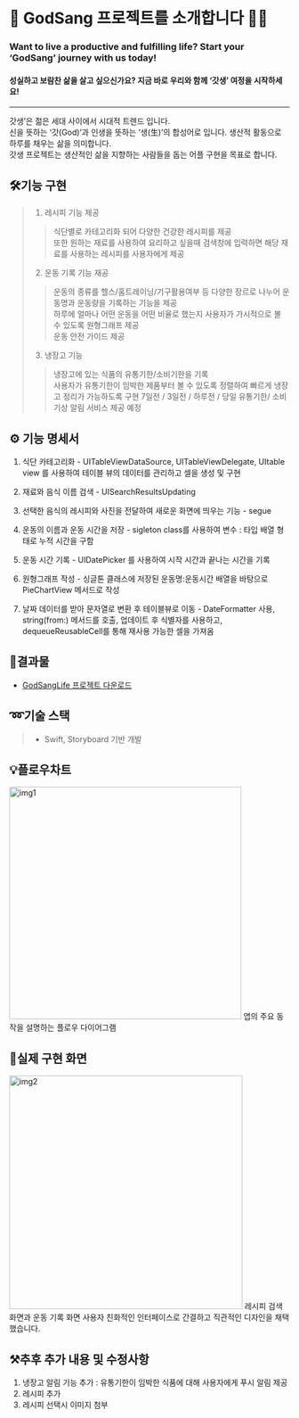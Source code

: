🏃 GodSang 프로젝트를 소개합니다 🏃‍♂️
==================================

### Want to live a productive and fulfilling life?    Start your ‘GodSang’ journey with us today!
#### 성실하고 보람찬 삶을 살고 싶으신가요? 지금 바로 우리와 함께 ‘갓생’ 여정을 시작하세요!
---------------------------------

갓생’은 젊은 세대 사이에서 시대적 트렌드 입니다.   
신을 뜻하는 ‘갓(God)’과 인생을 뜻하는 ‘생(生)’의 합성어로 입니다. 생산적 활동으로 하루를 채우는 삶을 의미합니다.     
갓생 프로젝트는 생산적인 삶을 지향하는 사람들을 돕는 어플 구현을 목표로 합니다.       

## 🛠️기능 구현

> 1. 레시피 기능 제공    
>   > 식단별로 카테고리화 되어 다양한 건강한 레시피를 제공   
또한 원하는 재료를 사용하여 요리하고 싶을때 검색창에 입력하면 해당 재료를 사용하는 레시피를 사용자에게 제공  
> 2. 운동 기록 기능 재공
>   > 운동의 종류를 헬스/홈트레이닝/기구활용여부 등 다양한 장르로 나누어 운동명과 운동량을 기록하는 기능을 제공     
하루에 얼마나 어떤 운동을 어떤 비율로 했는지 사용자가 가시적으로 볼 수 있도록 원형그래프 제공   
운동 안전 가이드 제공
> 3. 냉장고 기능
>   > 냉장고에 있는 식품의 유통기한/소비기한을 기록   
사용자가 유통기한이 임박한 제품부터 볼 수 있도록 정렬하여 빠르게 냉장고 정리가 가능하도록 구현   7일전 / 3일전 / 하루전 / 당일 유통기한/ 소비기상 알림 서비스 제공 예정

## ⚙️ 기능 명세서

1. 식단 카테고리화 - UITableViewDataSource, UITableViewDelegate, UItable view 를 사용하여 테이블 뷰의 데이터를 관리하고 셀을 생성 및 구현

2. 재료와 음식 이름 검색 - UISearchResultsUpdating

3. 선택한 음식의 레시피와 사진을 전달하여 새로운 화면에 띄우는 기능 - segue

4. 운동의 이름과 운동 시간을 저장 - sigleton class를 사용하여 변수 : 타입 배열 형태로 누적 시간을 구함

5. 운동 시간 기록 - UIDatePicker 를 사용하여 시작 시간과 끝나는 시간을 기록

6. 원형그래프 작성 - 싱글톤 클래스에 저장된 운동명:운동시간 배열을 바탕으로 PieChartView 메서드로 작성

7. 날짜 데이터를 받아 문자열로 변환 후 테이블뷰로 이동 - DateFormatter 사용, string(from:) 메서드를 호출, 업데이트 후 식별자를 사용하고, dequeueReusableCell를 통해 재사용 가능한 셀을 가져옴

## 📱결과물
 * [GodSangLife 프로젝트 다운로드](https://github.com/hyun2eee/GodSangLife/blob/main/GodSangLife/GodSangLifeProject.xcworkspace.zip)

## ➿기술 스택
> * Swift, Storyboard 기반 개발

## 💡플로우차트
<img width="417" alt="img1" src="https://github.com/user-attachments/assets/8477b4e4-612f-4dec-82f2-f172121a8e15">   
앱의 주요 동작을 설명하는 플로우 다이어그램

## 🔌실제 구현 화면
<img width="419" alt="img2" src="https://github.com/user-attachments/assets/6c1c0537-424b-44a8-85f5-88f50cf38762">   
레시피 검색 화면과 운동 기록 화면   
사용자 친화적인 인터페이스로 간결하고 직관적인 디자인을 채택했습니다.

## ⚒️추후 추가 내용 및 수정사항

1. 냉장고 알림 기능 추가 : 유통기한이 임박한 식품에 대해 사용자에게 푸시 알림 제공
2. 레시피 추가
3. 레시피 선택시 이미지 첨부